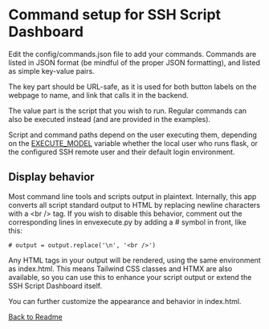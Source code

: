 # Command setup for SSH Script Dashboard

Edit the config/commands.json file to add your commands. Commands are listed in JSON format (be mindful of the proper JSON formatting), and listed as simple key-value pairs.

The key part should be URL-safe, as it is used for both button labels on the webpage to name, and link that calls it in the backend.

The value part is the script that you wish to run. Regular commands can also be executed instead (and are provided in the examples).

Script and command paths depend on the user executing them, depending on the [EXECUTE_MODEL](environment.md) variable whether the local user who runs flask, or the configured SSH remote user and their default login environment.

## Display behavior

Most command line tools and scripts output in plaintext. Internally, this app converts all script standard output to HTML by replacing newline characters with a \<br /> tag. If you wish to disable this behavior, comment out the corresponding lines in envexecute.py by adding a # symbol in front, like this:

    # output = output.replace('\n', '<br />')

Any HTML tags in your output will be rendered, using the same environment as index.html. This means Tailwind CSS classes and HTMX are also available, so you can use this to enhance your script output or extend the SSH Script Dashboard itself.

You can further customize the appearance and behavior in index.html.

[Back to Readme](../README.md)